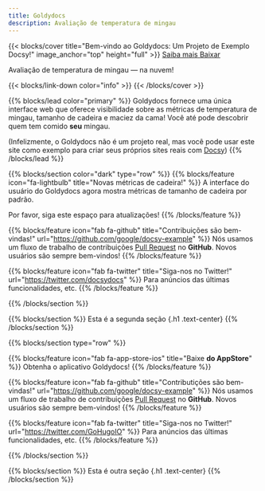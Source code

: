 ```yaml
---
title: Goldydocs
description: Avaliação de temperatura de mingau
---
```


{{< blocks/cover title="Bem-vindo ao Goldydocs: Um Projeto de Exemplo Docsy!" image_anchor="top" height="full" >}}
<a class="btn btn-lg btn-primary me-3 mb-4" href="/docs/">
  Saiba mais <i class="fas fa-arrow-alt-circle-right ms-2"></i>
</a>
<a class="btn btn-lg btn-secondary me-3 mb-4" href="https://github.com/google/docsy-example">
  Baixar <i class="fab fa-github ms-2 "></i>
</a>
<p class="lead mt-5">Avaliação de temperatura de mingau &mdash; na nuvem!</p>
{{< blocks/link-down color="info" >}}
{{< /blocks/cover >}}


{{% blocks/lead color="primary" %}}
Goldydocs fornece uma única interface web que oferece visibilidade sobre as métricas de temperatura de mingau, tamanho de cadeira e maciez da cama! Você até pode descobrir quem tem comido **seu** mingau.

(Infelizmente, o Goldydocs não é um projeto real, mas você pode usar este site como exemplo para criar seus próprios sites reais com [Docsy](https://docsy.dev))
{{% /blocks/lead %}}


{{% blocks/section color="dark" type="row" %}}
{{% blocks/feature icon="fa-lightbulb" title="Novas métricas de cadeira!" %}}
A interface do usuário do Goldydocs agora mostra métricas de tamanho de cadeira por padrão.

Por favor, siga este espaço para atualizações!
{{% /blocks/feature %}}


{{% blocks/feature icon="fab fa-github" title="Contribuições são bem-vindas!" url="https://github.com/google/docsy-example" %}}
Nós usamos um fluxo de trabalho de contribuições [Pull Request](https://github.com/google/docsy-example/pulls) no **GitHub**. Novos usuários são sempre bem-vindos!
{{% /blocks/feature %}}


{{% blocks/feature icon="fab fa-twitter" title="Siga-nos no Twitter!" url="https://twitter.com/docsydocs" %}}
Para anúncios das últimas funcionalidades, etc.
{{% /blocks/feature %}}


{{% /blocks/section %}}


{{% blocks/section %}}
Esta é a segunda seção
{.h1 .text-center}
{{% /blocks/section %}}


{{% blocks/section type="row" %}}

{{% blocks/feature icon="fab fa-app-store-ios" title="Baixe **do AppStore**" %}}
Obtenha o aplicativo Goldydocs!
{{% /blocks/feature %}}

{{% blocks/feature icon="fab fa-github" title="Contributições são bem-vindas!"
    url="https://github.com/google/docsy-example" %}}
Nós usamos um fluxo de trabalho de contribuições [Pull Request](https://github.com/google/docsy-example/pulls) no **GitHub**. Novos usuários são sempre bem-vindos!
{{% /blocks/feature %}}

{{% blocks/feature icon="fab fa-twitter" title="Siga-nos no Twitter!"
    url="https://twitter.com/GoHugoIO" %}}
Para anúncios das últimas funcionalidades, etc.
{{% /blocks/feature %}}

{{% /blocks/section %}}


{{% blocks/section %}}
Esta é outra seção
{.h1 .text-center}
{{% /blocks/section %}}